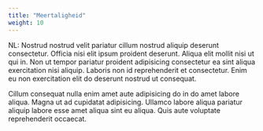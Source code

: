 ```yaml
---
title: "Meertaligheid"
weight: 10
---
```


NL: Nostrud nostrud velit pariatur cillum nostrud aliquip deserunt consectetur. Officia nisi elit ipsum proident deserunt. Aliqua elit mollit nisi ut qui in. Non ut tempor pariatur proident adipisicing consectetur ea sint aliqua exercitation nisi aliquip. Laboris non id reprehenderit et consectetur. Enim eu non exercitation elit do deserunt nostrud ut consequat.

Cillum consequat nulla enim amet aute adipisicing do in do amet labore aliqua. Magna ut ad cupidatat adipisicing. Ullamco labore aliqua pariatur aliquip labore esse amet aliqua sint eu aliqua. Quis aute voluptate reprehenderit occaecat.
